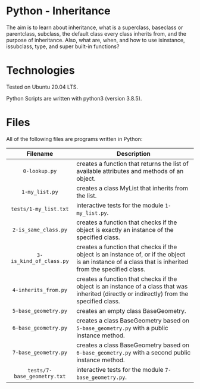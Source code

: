 # Python - Inheritance

The aim is to learn about inheritance, what is a superclass, baseclass or parentclass, subclass, the default class every class inherits from, and the purpose of inheritance. Also, what are, when, and how to use isinstance, issubclass, type, and super built-in functions?

# Technologies

Tested on Ubuntu 20.04 LTS.

Python Scripts are written with python3 (version 3.8.5).

# Files

All of the following files are programs written in Python:

| Filename                    | Description
|:---------------------------:| ------------------------------------------------------------------------------------------------ 
| `0-lookup.py`               | creates a function that returns the list of available attributes and methods of an object.
| `1-my_list.py`              | creates a class MyList that inherits from the list.
| `tests/1-my_list.txt`       | interactive tests for the module `1-my_list.py`.
| `2-is_same_class.py`        | creates a function that checks if the object is exactly an instance of the specified class.
| `3-is_kind_of_class.py`     | creates a function that checks if the object is an instance of, or if the object is an instance of a class that is inherited from the specified class.
| `4-inherits_from.py`        | creates a function that checks if the object is an instance of a class that was inherited (directly or indirectly) from the specified class.
| `5-base_geometry.py`        | creates an empty class BaseGeometry.
| `6-base_geometry.py`        | creates a class BaseGeometry based on `5-base_geometry.py` with a public instance method.
| `7-base_geometry.py`        | creates a class BaseGeometry based on `6-base_geometry.py` with a second public instance method.
| `tests/7-base_geometry.txt` | interactive tests for the module `7-base_geometry.py`.
